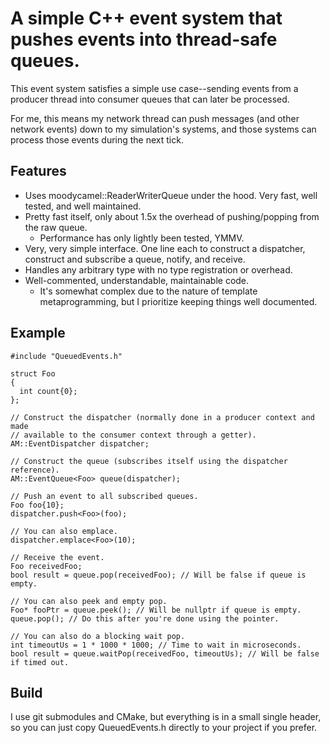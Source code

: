 # A simple C++ event system that pushes events into thread-safe queues.
This event system satisfies a simple use case--sending events from a producer thread into consumer queues that can later be processed.

For me, this means my network thread can push messages (and other network events) down to my simulation's systems, and those systems can process those events during the next tick.

## Features
* Uses moodycamel::ReaderWriterQueue under the hood. Very fast, well tested, and well maintained.
* Pretty fast itself, only about 1.5x the overhead of pushing/popping from the raw queue. 
  * Performance has only lightly been tested, YMMV.
* Very, very simple interface. One line each to construct a dispatcher, construct and subscribe a queue, notify, and receive.
* Handles any arbitrary type with no type registration or overhead.
* Well-commented, understandable, maintainable code.
  * It's somewhat complex due to the nature of template metaprogramming, but I prioritize keeping things well documented.

## Example
```
#include "QueuedEvents.h"

struct Foo
{
  int count{0};
};

// Construct the dispatcher (normally done in a producer context and made 
// available to the consumer context through a getter).
AM::EventDispatcher dispatcher;

// Construct the queue (subscribes itself using the dispatcher reference).
AM::EventQueue<Foo> queue(dispatcher);

// Push an event to all subscribed queues.
Foo foo{10};
dispatcher.push<Foo>(foo);

// You can also emplace.
dispatcher.emplace<Foo>(10);

// Receive the event.
Foo receivedFoo;
bool result = queue.pop(receivedFoo); // Will be false if queue is empty.

// You can also peek and empty pop.
Foo* fooPtr = queue.peek(); // Will be nullptr if queue is empty.
queue.pop(); // Do this after you're done using the pointer.

// You can also do a blocking wait pop.
int timeoutUs = 1 * 1000 * 1000; // Time to wait in microseconds.
bool result = queue.waitPop(receivedFoo, timeoutUs); // Will be false if timed out.
```

## Build
I use git submodules and CMake, but everything is in a small single header, so you can just copy QueuedEvents.h directly to your project if you prefer.
